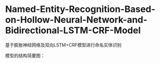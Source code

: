 # Named-Entity-Recognition-Based-on-Hollow-Neural-Network-and-Bidirectional-LSTM-CRF-Model
基于膨胀神经网络及双向LSTM+CRF模型进行命名实体识别

模型的结构简要图：
